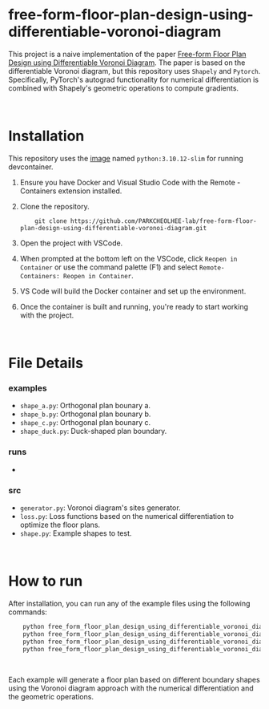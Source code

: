 # free-form-floor-plan-design-using-differentiable-voronoi-diagram

This project is a naive implementation of the paper [Free-form Floor Plan Design using Differentiable Voronoi Diagram](https://www.dropbox.com/scl/fi/culi7j1v14r9ax98rfmd6/2024_pg24_floorplan.pdf?rlkey=s5xwncuybrtsj5vyphhn61u0h&e=3&dl=0). The paper is based on the differentiable Voronoi diagram, but this repository uses `Shapely` and `Pytorch`. Specifically, PyTorch's autograd functionality for numerical differentiation is combined with Shapely's geometric operations to compute gradients.

<br>


# Installation

This repository uses the [image](/.devcontainer/Dockerfile) named `python:3.10.12-slim` for running devcontainer.


1. Ensure you have Docker and Visual Studio Code with the Remote - Containers extension installed.
2. Clone the repository.

    ```
        git clone https://github.com/PARKCHEOLHEE-lab/free-form-floor-plan-design-using-differentiable-voronoi-diagram.git
    ```

3. Open the project with VSCode.
4. When prompted at the bottom left on the VSCode, click `Reopen in Container` or use the command palette (F1) and select `Remote-Containers: Reopen in Container`.
5. VS Code will build the Docker container and set up the environment.
6. Once the container is built and running, you're ready to start working with the project.

<br>

# File Details
### examples
- `shape_a.py`: Orthogonal plan bounary a.
- `shape_b.py`: Orthogonal plan bounary b.
- `shape_c.py`: Orthogonal plan bounary c.
- `shape_duck.py`: Duck-shaped plan boundary.

### runs
-

### src
- `generator.py`: Voronoi diagram's sites generator.
- `loss.py`: Loss functions based on the numerical differentiation to optimize the floor plans.
- `shape.py`: Example shapes to test.

<br>

# How to run
After installation, you can run any of the example files using the following commands:

```bash
    python free_form_floor_plan_design_using_differentiable_voronoi_diagram/examples/shape_duck.py
    python free_form_floor_plan_design_using_differentiable_voronoi_diagram/examples/shape_a.py
    python free_form_floor_plan_design_using_differentiable_voronoi_diagram/examples/shape_b.py
    python free_form_floor_plan_design_using_differentiable_voronoi_diagram/examples/shape_c.py
```

<br>

Each example will generate a floor plan based on different boundary shapes using the Voronoi diagram approach with the numerical differentiation and the geometric operations.
